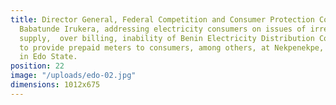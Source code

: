 ```yaml
---
title: Director General, Federal Competition and Consumer Protection Commission (FCCPC),
  Babatunde Irukera, addressing electricity consumers on issues of irregular electricity
  supply,  over billing, inability of Benin Electricity Distribution Company (BEDC)
  to provide prepaid meters to consumers, among others, at Nekpenekpe, Benin city
  in Edo State.
position: 22
image: "/uploads/edo-02.jpg"
dimensions: 1012x675
---
```


